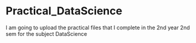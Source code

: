 # Practical_DataScience
I am going to upload the practical files that I complete in the 2nd year 2nd sem for the subject DataScience

